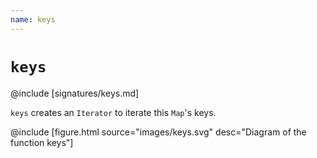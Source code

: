 ```yaml
---
name: keys
---
```


# `keys`

@include [signatures/keys.md]

`keys` creates an `Iterator` to iterate this `Map`'s keys.

@include [figure.html source="images/keys.svg" desc="Diagram of the function keys"]
